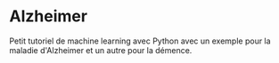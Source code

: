 # Alzheimer

Petit tutoriel de machine learning avec Python avec un exemple pour la maladie d'Alzheimer et un autre pour la démence.
